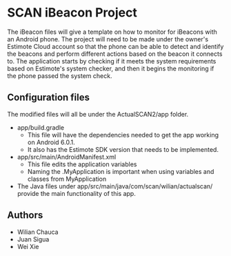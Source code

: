 # SCAN iBeacon Project
The iBeacon files will give a template on how to monitor for iBeacons with an Android phone. The project will need to be made under the owner's Estimote Cloud account
so that the phone can be able to detect and identify the beacons  and perform different actions based on the beacon it connects to.
The application starts by checking if it meets the system requirements based on Estimote's system checker, and then it begins
the monitoring if the phone passed the system check.

## Configuration files
The modified files will all be under the ActualSCAN2/app folder. 
- app/build.gradle
  - This file will have the dependencies needed to get the app working on Android 6.0.1.
  - It also has the Estimote SDK version that needs to be implemented.
- app/src/main/AndroidManifest.xml
  - This file edits the application variables
  - Naming the .MyApplication is important when using variables and classes from MyApplication
- The Java files under app/src/main/java/com/scan/wilian/actualscan/ provide the main functionality of this app.

## Authors
- Wilian Chauca
- Juan Sigua
- Wei Xie
